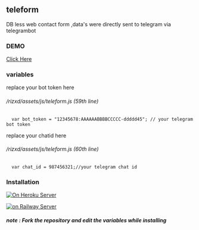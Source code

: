## teleform
DB less web contact form ,data's were directly sent to telegram via telegrambot
### DEMO
[Click Here](https://teleform.up.railway.app/)

### variables

replace your bot token here 

###### /rizxd/assets/js/teleform.js (59th line)

      var bot_token = "12345678:AAAAAABBBBCCCCC-ddddd45"; // your telegram bot token
      
replace your chatid here

###### /rizxd/assets/js/teleform.js (60th line)

      var chat_id = 987456321;//your telegram chat id

### Installation

[![On Heroku Server](https://img.shields.io/badge/heroku-%23430098.svg?style=for-the-badge&logo=heroku&logoColor=white)](https://heroku.com/deploy?template=https://github.com/riz4d/teleform)

[![on Railway Server](https://railway.app/button.svg)](https://railway.app/new/template?template=https://github.com/riz4d/teleform)

##### note : Fork the repository and edit the variables while installing 

